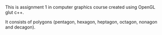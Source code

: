This is assignment 1 in computer graphics course created using OpenGL glut c++.

It consists of polygons (pentagon, hexagon, heptagon, octagon, nonagon and decagon).
